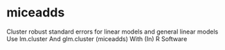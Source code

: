 # miceadds
Cluster robust standard errors for linear models and general linear models Use lm.cluster And glm.cluster (miceadds) With (In) R Software
